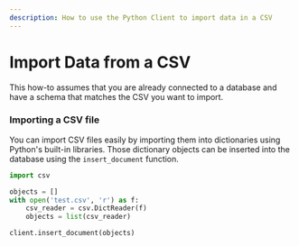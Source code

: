 ```yaml
---
description: How to use the Python Client to import data in a CSV
---
```


# Import Data from a CSV

This how-to assumes that you are already connected to a database and have a schema that matches the CSV you want to import.

### Importing a CSV file

You can import CSV files easily by importing them into dictionaries using Python's built-in libraries. Those dictionary objects can be inserted into the database using the `insert_document` function.

```python
import csv

objects = []
with open('test.csv', 'r') as f:
    csv_reader = csv.DictReader(f)
    objects = list(csv_reader)

client.insert_document(objects)
```
